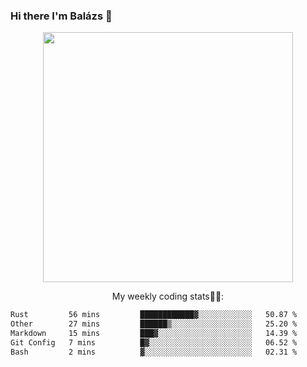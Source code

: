 ### Hi there I'm Balázs 👋
  
<p align="center">
  <img width="400" src="https://github-readme-stats.vercel.app/api/top-langs/?username=bkutasi&size_weight=0.5&count_weight=0.5&hide=jupyter%20notebook&layout=compact&theme=tokyonight">
</p>
<p align="center">
My weekly coding stats👨‍💻:
</p>
<!--START_SECTION:waka-->

```txt
Rust         56 mins         ████████████▓░░░░░░░░░░░░   50.87 %
Other        27 mins         ██████▒░░░░░░░░░░░░░░░░░░   25.20 %
Markdown     15 mins         ███▓░░░░░░░░░░░░░░░░░░░░░   14.39 %
Git Config   7 mins          █▓░░░░░░░░░░░░░░░░░░░░░░░   06.52 %
Bash         2 mins          ▓░░░░░░░░░░░░░░░░░░░░░░░░   02.31 %
```

<!--END_SECTION:waka-->



<!--
**bkutasi/bkutasi** is a ✨ _special_ ✨ repository because its `README.md` (this file) appears on your GitHub profile.

Here are some ideas to get you started:

- 🔭 I’m currently working on ...
- 🌱 I’m currently learning ...
- 👯 I’m looking to collaborate on ...
- 🤔 I’m looking for help with ...
- 💬 Ask me about ...
- 📫 How to reach me: ...
- 😄 Pronouns: ...
- ⚡ Fun fact: ...
-->
